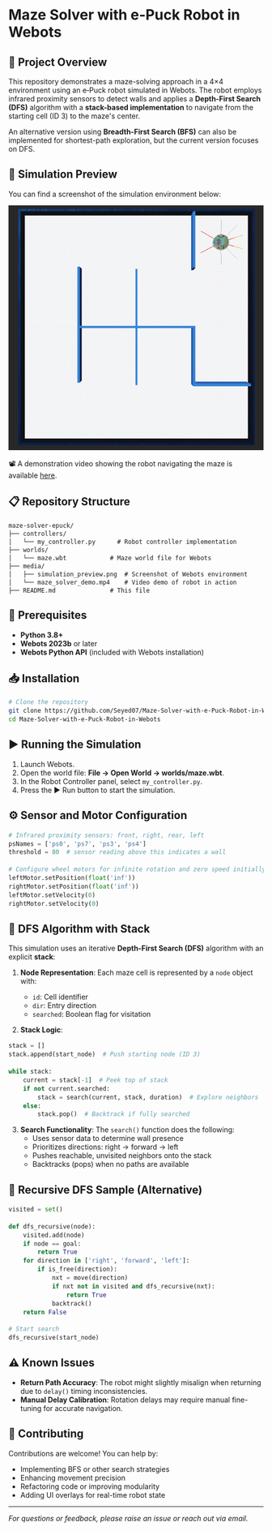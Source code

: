 # Maze Solver with e‑Puck Robot in Webots

## 🚀 Project Overview
This repository demonstrates a maze-solving approach in a 4×4 environment using an e‑Puck robot simulated in Webots. The robot employs infrared proximity sensors to detect walls and applies a **Depth‑First Search (DFS)** algorithm with a **stack-based implementation** to navigate from the starting cell (ID 3) to the maze's center.

An alternative version using **Breadth-First Search (BFS)** can also be implemented for shortest-path exploration, but the current version focuses on DFS.

## 📸 Simulation Preview
You can find a screenshot of the simulation environment below:

![Simulation Environment](./image_video/1.png)

📽️ A demonstration video showing the robot navigating the maze is available [here](./image_video/maze_1.mp4).

## 📋 Repository Structure
```
maze-solver-epuck/
├── controllers/
│   └── my_controller.py      # Robot controller implementation
├── worlds/
│   └── maze.wbt            # Maze world file for Webots
├── media/
│   ├── simulation_preview.png  # Screenshot of Webots environment
│   └── maze_solver_demo.mp4    # Video demo of robot in action
├── README.md               # This file
```

## 🔧 Prerequisites
- **Python 3.8+**
- **Webots 2023b** or later
- **Webots Python API** (included with Webots installation)

## 📥 Installation
```bash
# Clone the repository
git clone https://github.com/Seyed07/Maze-Solver-with-e-Puck-Robot-in-Webots
cd Maze-Solver-with-e-Puck-Robot-in-Webots
```
## ▶️ Running the Simulation
1. Launch Webots.
2. Open the world file: **File → Open World → worlds/maze.wbt**.
3. In the Robot Controller panel, select `my_controller.py`.
4. Press the ▶️ Run button to start the simulation.

## ⚙️ Sensor and Motor Configuration
```python
# Infrared proximity sensors: front, right, rear, left
psNames = ['ps0', 'ps7', 'ps3', 'ps4']
threshold = 80  # sensor reading above this indicates a wall

# Configure wheel motors for infinite rotation and zero speed initially
leftMotor.setPosition(float('inf'))
rightMotor.setPosition(float('inf'))
leftMotor.setVelocity(0)
rightMotor.setVelocity(0)
```

## 🧠 DFS Algorithm with Stack
This simulation uses an iterative **Depth‑First Search (DFS)** algorithm with an explicit **stack**:

1. **Node Representation**: Each maze cell is represented by a `node` object with:
   - `id`: Cell identifier
   - `dir`: Entry direction
   - `searched`: Boolean flag for visitation

2. **Stack Logic**:
```python
stack = []
stack.append(start_node)  # Push starting node (ID 3)

while stack:
    current = stack[-1]  # Peek top of stack
    if not current.searched:
        stack = search(current, stack, duration)  # Explore neighbors
    else:
        stack.pop()  # Backtrack if fully searched
```

3. **Search Functionality**: The `search()` function does the following:
   - Uses sensor data to determine wall presence
   - Prioritizes directions: right → forward → left
   - Pushes reachable, unvisited neighbors onto the stack
   - Backtracks (pops) when no paths are available

## 🔁 Recursive DFS Sample (Alternative)
```python
visited = set()

def dfs_recursive(node):
    visited.add(node)
    if node == goal:
        return True
    for direction in ['right', 'forward', 'left']:
        if is_free(direction):
            nxt = move(direction)
            if nxt not in visited and dfs_recursive(nxt):
                return True
            backtrack()
    return False

# Start search
dfs_recursive(start_node)
```

## ⚠️ Known Issues
- **Return Path Accuracy**: The robot might slightly misalign when returning due to `delay()` timing inconsistencies.
- **Manual Delay Calibration**: Rotation delays may require manual fine-tuning for accurate navigation.

## 🤝 Contributing
Contributions are welcome! You can help by:
- Implementing BFS or other search strategies
- Enhancing movement precision
- Refactoring code or improving modularity
- Adding UI overlays for real-time robot state


---
*For questions or feedback, please raise an issue or reach out via email.*

